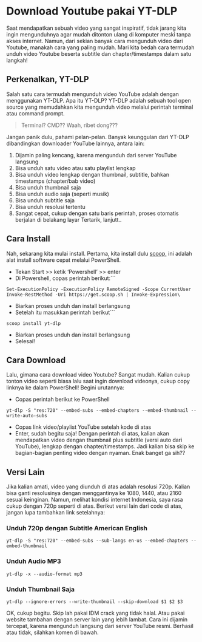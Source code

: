 # Download Youtube pakai YT-DLP
Saat mendapatkan sebuah video yang sangat inspiratif, tidak jarang kita ingin mengunduhnya agar mudah ditonton ulang di komputer meski tanpa akses internet. Namun, dari sekian banyak cara mengunduh video dari Youtube, manakah cara yang paling mudah. Mari kita bedah cara termudah unduh video Youtube beserta subtitle dan chapter/timestamps dalam satu langkah!

## Perkenalkan, YT-DLP
Salah satu cara termudah mengunduh video YouTube adalah dengan menggunakan YT-DLP. Apa itu YT-DLP? YT-DLP adalah sebuah tool open source yang memudahkan kita mengunduh video melalui perintah terminal atau command prompt. 

>Terminal? CMD?? Waah, ribet dong???

Jangan panik dulu, pahami pelan-pelan. Banyak keunggulan dari YT-DLP dibandingkan downloader YouTube lainnya, antara lain:
1. Dijamin paling kencang, karena mengunduh dari server YouTube langsung
2. Bisa unduh satu video atau satu playlist lengkap
3. Bisa unduh video lengkap dengan thumbnail, subtitle, bahkan timestamps (chapter/bab video)
4. Bisa unduh thumbnail saja
5. Bisa unduh audio saja (seperti musik)
6. Bisa unduh subtitle saja
7. Bisa unduh resolusi tertentu
8. Sangat cepat, cukup dengan satu baris perintah, proses otomatis berjalan di belakang layar
 Tertarik, lanjutt..
## Cara Install
Nah, sekarang kita mulai install. Pertama, kita install dulu [scoop,](scoop.sh) ini adalah alat install software cepat melalui PowerShell.
- Tekan Start >> ketik ‘Powershell’ >> enter
- Di Powershell, copas perintah berikut:```
```
Set-ExecutionPolicy -ExecutionPolicy RemoteSigned -Scope CurrentUser
Invoke-RestMethod -Uri https://get.scoop.sh | Invoke-Expression\
```
- Biarkan proses unduh dan install berlangsung
- Setelah itu masukkan perintah berikut```
```
scoop install yt-dlp
```
- Biarkan proses unduh dan install berlangsung
- Selesai!
## Cara Download
Lalu, gimana cara download video Youtube? Sangat mudah. Kalian cukup tonton video seperti biasa lalu saat ingin download videonya, cukup copy linknya ke dalam PowerShell! Begini urutannya:
- Copas perintah berikut ke PowerShell
```
yt-dlp -S "res:720" --embed-subs --embed-chapters --embed-thumbnail --write-auto-subs
```
- Copas link video/playlist YouTube setelah kode di atas
- Enter, sudah begitu saja!
Dengan perintah di atas, kalian akan mendapatkan video dengan thumbnail plus subtitle (versi auto dari YouTube), lengkap dengan chapter/timestamps. Jadi kalian bisa skip ke bagian-bagian penting video dengan nyaman. Enak banget ga sih??
## Versi Lain
Jika kalian amati, video yang diunduh di atas adalah resolusi 720p. Kalian bisa ganti resolusinya dengan menggantinya ke 1080, 1440, atau 2160 sesuai keinginan. Namun, melihat kondisi internet Indonesia, saya rasa cukup dengan 720p seperti di atas. 
Berikut versi lain dari code di atas, jangan lupa tambahkan link setelahnya:
### Unduh 720p dengan Subtitle American English
```
yt-dlp -S "res:720" --embed-subs --sub-langs en-us --embed-chapters --embed-thumbnail 
```
### Unduh Audio MP3 
```
yt-dlp -x --audio-format mp3 
```
### Unduh Thumbnail Saja
```
yt-dlp --ignore-errors --write-thumbnail --skip-download $1 $2 $3 
```
OK, cukup begitu. Skip lah pakai IDM crack yang tidak halal. Atau pakai website tambahan dengan server lain yang lebih lambat. Cara ini dijamin tercepat, karena mengunduh langsung dari server YouTube resmi. Berhasil atau tidak, silahkan komen di bawah.